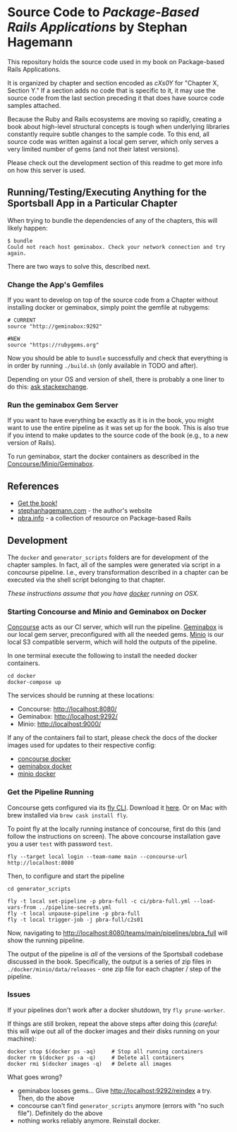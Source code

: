 # Source Code to _Package-Based Rails Applications_ by Stephan Hagemann

This repository holds the source code used in my book on Package-based Rails Applications.

It is organized by chapter and section encoded as _cXs0Y_ for "Chapter X, Section Y." If a section adds no code that is
specific to it, it may use the source code from the last section preceding it that does have source code samples attached.

Because the Ruby and Rails ecosystems are moving so rapidly, creating a book about high-level structural concepts is
tough when underlying libraries constantly require subtle changes to the sample code. To this end, all source code
was written against a local gem server, which only serves a very limited number of gems (and not their latest
versions).

Please check out the development section of this readme to get more info on how this server is used.

## Running/Testing/Executing Anything for the Sportsball App in a Particular Chapter

When trying to bundle the dependencies of any of the chapters, this will likely happen:

~~~~~~~
$ bundle
Could not reach host geminabox. Check your network connection and try again.
~~~~~~~

There are two ways to solve this, described next.

### Change the App's Gemfiles
If you want to develop on top of the source code from a Chapter without installing docker or geminabox, simply point the gemfile at rubygems:

~~~~~~~~
# CURRENT
source "http://geminabox:9292"

#NEW
source "https://rubygems.org"
~~~~~~~~

Now you should be able to `bundle` successfully and check that everything is in order by running `./build.sh` (only available in TODO and after).

Depending on your OS and version of shell, there is probably a one liner to do this: [ask stackexchange](https://unix.stackexchange.com/questions/112023/how-can-i-replace-a-string-in-a-files).

### Run the geminabox Gem Server
If you want to have everything be exactly as it is in the book, you might want to use the entire pipeline as it was set up for the book.
This is also true if you intend to make updates to the source code of the book (e.g., to a new version of Rails).

To run geminabox, start the docker containers as described in the [Concourse/Minio/Geminabox](#Starting-Concourse-and-Minio-and-Geminabox-on-Docker).

## References

* [Get the book!](https://leanpub.com/package-based-rails-applications)
* [stephanhagemann.com](http://stephanhagemann.com) - the author's website
* [pbra.info](http://www.pbra.info) - a collection of resource on Package-based Rails

## Development

The `docker` and `generator_scripts` folders are for development of the chapter samples. In fact, all of the samples
were generated via script in a concourse pipeline. I.e., every transformation described in a chapter
can be executed via the shell script belonging to that chapter.

*These instructions assume that you have [docker](https://www.docker.com/) running on OSX.*

### Starting Concourse and Minio and Geminabox on Docker

[Concourse](https://github.com/concourse/concourse) acts as our CI server, which will run the pipeline.
[Geminabox](https://github.com/geminabox/geminabox) is our local gem server, preconfigured with all the needed gems.
[Minio](https://github.com/minio/minio) is our local S3 compatible serverm, which will hold the outputs of the pipeline.

In one terminal execute the following to install the needed docker containers.
~~~~~~~~
cd docker
docker-compose up
~~~~~~~~

The services should be running at these locations:

* Concourse: [http://localhost:8080/](http://localhost:8080/)
* Geminabox: [http://localhost:9292/](http://localhost:9292/)
* Minio: [http://localhost:9000/](http://localhost:9000/)

If any of the containers fail to start, please check the docs of the docker images used for updates to their respective config:

* [concourse docker](https://github.com/concourse/concourse-docker)
* [geminabox docker](https://github.com/yuri-karpovich/geminabox)
* [minio docker](https://github.com/minio/minio)

### Get the Pipeline Running

Concourse gets configured via its [fly CLI](https://concourse-ci.org/fly.html). Download it [here](https://concourse-ci.org/download.html). Or on Mac with brew installed via `brew cask install fly`.

To point fly at the locally running instance of concourse, first do this (and follow the instructions on screen). The above concourse installation gave you a user `test` with password `test`.
~~~~~~~~
fly --target local login --team-name main --concourse-url http://localhost:8080
~~~~~~~~

Then, to configure and start the pipeline
~~~~~~~~
cd generator_scripts

fly -t local set-pipeline -p pbra-full -c ci/pbra-full.yml --load-vars-from ../pipeline-secrets.yml
fly -t local unpause-pipeline -p pbra-full
fly -t local trigger-job -j pbra-full/c2s01
~~~~~~~~

Now, navigating to [http://localhost:8080/teams/main/pipelines/pbra_full](http://localhost:8080/teams/main/pipelines/pbra_full) will show the running pipeline.

The output of the pipeline is *all* of the versions of the Sportsball codebase discussed in the book. Specifically, the output is a series of zip files in `./docker/minio/data/releases` - one zip file for each chapter / step of the pipeline.

### Issues

If your pipelines don't work after a docker shutdown, try `fly prune-worker`.

If things are still broken, repeat the above steps after doing this (*careful*: this will wipe out all of the docker images and their disks running on your machine):
~~~~~~~~
docker stop $(docker ps -aq)     # Stop all running containers
docker rm $(docker ps -a -q)     # Delete all containers
docker rmi $(docker images -q)   # Delete all images
~~~~~~~~

What goes wrong?

* geminabox looses gems... Give [http://localhost:9292/reindex](http://localhost:9292/reindex) a try. Then, do the above
* concourse can't find `generator_scripts` anymore (errors with "no such file"). Definitely do the above
* nothing works reliably anymore. Reinstall docker.
